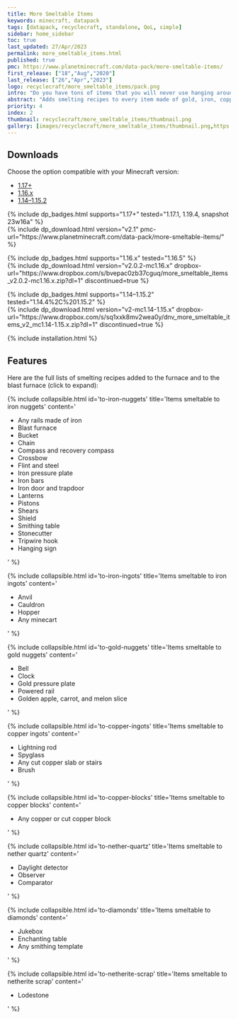 ```yaml
---
title: More Smeltable Items
keywords: minecraft, datapack
tags: [datapack, recyclecraft, standalone, QoL, simple]
sidebar: home_sidebar
toc: true
last_updated: 27/Apr/2023
permalink: more_smeltable_items.html
published: true
pmc: https://www.planetminecraft.com/data-pack/more-smeltable-items/
first_release: ["18","Aug","2020"]
last_release: ["26","Apr","2023"]
logo: recyclecraft/more_smeltable_items/pack.png
intro: "Do you have tons of items that you will never use hanging around? This datapack adds smelting recipes (for the furnace and the blast furnace) to every item made of gold, iron, copper, diamond, or quartz (and the lodestone). Now you can recycle things you will never use for minerals."
abstract: "Adds smelting recipes to every item made of gold, iron, copper, diamond, or quartz (and the lodestone)."
priority: 4
index: 2
thumbnail: recyclecraft/more_smeltable_items/thumbnail.png
gallery: [images/recyclecraft/more_smeltable_items/thumbnail.png,https://static.planetminecraft.com/files/image/minecraft/data-pack/2021/775/15125173-screenshot-at_l.webp,https://static.planetminecraft.com/files/image/minecraft/data-pack/2021/775/15125167-screenshot-at_l.webp,https://static.planetminecraft.com/files/image/minecraft/data-pack/2021/775/15125169-screenshot-at_l.webp,https://static.planetminecraft.com/files/image/minecraft/data-pack/2021/775/15125170-screenshot-at_l.webp,https://static.planetminecraft.com/files/image/minecraft/data-pack/2021/775/15125176-screenshot-at_l.webp]
---
```


## Downloads

Choose the option compatible with your Minecraft version:

<ul id="profileTabs" class="nav nav-tabs">
    <li class="active"><a href="#current" data-toggle="tab">1.17+</a></li>
    <li><a href="#legacy" data-toggle="tab">1.16.x</a></li>
    <li><a href="#legacy2" data-toggle="tab">1.14–1.15.2</a></li>
</ul>

<div class="tab-content">
    <div role="tabpanel" class="tab-pane active" id="current">
        <p>
            {% include dp_badges.html supports="1.17+" tested="1.17.1, 1.19.4, snapshot 23w16a" %}
            <br/>
            {% include dp_download.html version="v2.1" pmc-url="https://www.planetminecraft.com/data-pack/more-smeltable-items/" %}
        </p>
    </div>
    <div role="tabpanel" class="tab-pane" id="legacy">
        <p>
            {% include dp_badges.html supports="1.16.x" tested="1.16.5" %}
            <br/>
            {% include dp_download.html version="v2.0.2-mc1.16.x" dropbox-url="https://www.dropbox.com/s/bvepac0zb37cguq/more_smeltable_items_v2.0.2-mc1.16.x.zip?dl=1" discontinued=true %}
        </p>
    </div>
    <div role="tabpanel" class="tab-pane" id="legacy2">
        <p>
            {% include dp_badges.html supports="1.14–1.15.2" tested="1.14.4%2C%201.15.2" %}
            <br/>
            {% include dp_download.html version="v2-mc1.14-1.15.x" dropbox-url="https://www.dropbox.com/s/sq1xxk8mv2wea0y/dnv_more_smeltable_items_v2_mc1.14-1.15.x.zip?dl=1" discontinued=true %}
        </p>
    </div>
</div>

{% include installation.html %}

## Features

Here are the full lists of smelting recipes added to the furnace and to the blast furnace (click to expand):

{% include collapsible.html id='to-iron-nuggets' title='Items smeltable to iron nuggets' content='<ul><li>Any rails made of iron</li><li>Blast furnace</li><li>Bucket</li><li>Chain</li><li>Compass and recovery compass</li><li>Crossbow</li><li>Flint and steel</li><li>Iron pressure plate</li><li>Iron bars</li><li>Iron door and trapdoor</li><li>Lanterns</li><li>Pistons</li><li>Shears</li><li>Shield</li><li>Smithing table</li><li>Stonecutter</li><li>Tripwire hook</li><li>Hanging sign</li></ul>' %}

{% include collapsible.html id='to-iron-ingots' title='Items smeltable to iron ingots' content='<ul><li>Anvil</li><li>Cauldron</li><li>Hopper</li><li>Any minecart</li></ul>' %}

{% include collapsible.html id='to-gold-nuggets' title='Items smeltable to gold nuggets' content='<ul><li>Bell</li><li>Clock</li><li>Gold pressure plate</li><li>Powered rail</li><li>Golden apple, carrot, and melon slice</li></ul>' %}

{% include collapsible.html id='to-copper-ingots' title='Items smeltable to copper ingots' content='<ul><li>Lightning rod</li><li>Spyglass</li><li>Any cut copper slab or stairs</li><li>Brush</li></ul>' %}

{% include collapsible.html id='to-copper-blocks' title='Items smeltable to copper blocks' content='<ul><li>Any copper or cut copper block</li></ul>' %}

{% include collapsible.html id='to-nether-quartz' title='Items smeltable to nether quartz' content='<ul><li>
Daylight detector</li><li>
Observer</li><li>
Comparator</li></ul>' %}

{% include collapsible.html id='to-diamonds' title='Items smeltable to diamonds' content='<ul><li>Jukebox</li><li>Enchanting table</li><li>Any smithing template</li></ul>' %}

{% include collapsible.html id='to-netherite-scrap' title='Items smeltable to netherite scrap' content='<ul><li>Lodestone</li></ul>' %}
